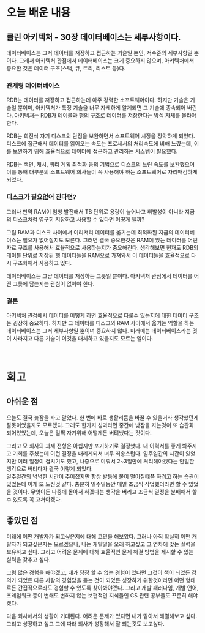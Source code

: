 # 오늘 배운 내용

## 클린 아키텍처 - 30장 데이터베이스는 세부사항이다.

데이터베이스는 그저 데이터를 저장하고 접근하는 기술일 뿐인, 저수준의 세부사항일 뿐이다. 그래서 아키텍처 관점에서 데이터베이스는 크게 중요하지 않으며, 아키텍처에서 중요한 것은 데이터 구조(스택, 큐, 트리, 리스트 등)다. 

### 관계형 데이터베이스

RDB는 데이터를 저장하고 접근하는데 아주 강력한 소프트웨어이다. 하지만 기술은 기술일 뿐이며, 아키텍처가 특정 기술을 너무 자세하게 알게되면 그 기술에 종속되어 버린다. 아키텍처는 RDB가 테이블과 행의 구조로 데이터를 저장한다는 방식 자체를 몰라야 한다.

RDB는 회전식 자기 디스크의 단점을 보완하면서 소프트웨어 시장을 장악하게 되었다. 디스크에 접근해서 데이터를 읽어오는 속도는 프로세서의 처리속도에 비해 느렸는데, 이를 보완하기 위해 효율적으로 데이터에 접근하고 관리하는 시스템이 필요했다.

RDB는 색인, 캐시, 쿼리 계획 최적화 등의 기법으로 디스크의 느린 속도를 보완했으며 이를 통해 대부분의 소프트웨어 회사들이 꼭 사용해야 하는 소프트웨어로 자리매김하게 되었다.

### 디스크가 필요없어 진다면?

그러나 만약 RAM이 엄청 발전해서 TB 단위로 용량이 늘어나고 휘발성이 아니라 지금의 디스크처럼 영구히 저장하고 사용할 수 있다면 어떻게 될까?

그럼 RAM과 디스크 사이에서 이리저리 데이터를 옮기는데 최적화된 지금의 데이터베이스는 필요가 없어질지도 모른다.
그러면 결국 중요한것은 RAM에 있는 데이터를 어떤 자료 구조를 사용해서 효율적으로 사용하는지가 중요해진다. 생각해보면 현재도 RDB의 테이블 단위로 저장된 행 데이터들을 RAM으로 가져와서 이 데이터들을 효율적으로 다시 구조화해서 사용하고 있다.

데이터베이스는 그냥 데이터를 저장하는 그릇일 뿐이다. 아키텍처 관점에서 데이터를 어떤 그릇에 담는지는 관심이 없어야 한다. 

### 결론

아키텍처 관점에서 데이터를 어떻게 하면 효율적으로 다룰수 있는지에 대한 데이터 구조는 굉장히 중요하다. 하지만 그 데이터를 디스크와 RAM 사이에서 옮기는 역할을 하는 데이터베이스는 그저 세부사항일 뿐이며 중요하지 않다. 미래에는 데이터베이스라는 것이 사라지고 다른 기술이 이것을 대체하고 있을지도 모르는 일이다.

<br/>

# 회고

## 아쉬운 점

오늘도 결국 늦잠을 자고 말았다. 한 번에 바로 생활리듬을 바꿀 수 있을거라 생각했던게 잘못이었을지도 모르겠다. 그래도 한가지 성과라면 중간에 낮잠을 자는것이 또 습관화 되어있었는데, 오늘은 일찍 자기위해 어떻게든 버텨냈다는 것이다. 

그리고 모 회사의 과제 전형은 아쉽지만 포기하기로 결정했다. 내 이력서를 좋게 봐주시고 기회를 주셨는데 이런 결정을 내리게되서 너무 죄송스럽다. 일주일간의 시간이 있었지만 여러 일정이 겹치기도 했고, 나중으로 미뤄서 2~3일만에 처리해야겠다는 안일한 생각으로 버티다가 결국 이렇게 되었다.<br/>
일주일간의 넉넉한 시간이 주어졌지만 항상 발등에 불이 떨어질떄쯤 하려고 하는 습관이 있었는데 이게 또 도진것 같다. 충분히 일주일동안 매일 조금씩 작업했더라면 할 수 있었을 것이다. 무엇이든 나중에 몰아서 하겠다는 생각을 버리고 조금씩 일정을 분배해서 할 수 있도록 꼭 고쳐야겠다.

## 좋았던 점

미래에 어떤 개발자가 되고싶은지에 대해 고민을 해보았다. 그러나 아직 확실히 어떤 개발자가 되고싶은지는 모르겠으나, 나는 개발일을 오래 하고싶고 그 연차에 맞는 실력을 보유하고 싶다. 그리고 어려운 문제에 대해 효율적인 문제 해결 방법을 제시할 수 있는 실력을 갖추고 싶다.

그럼 많은 경험을 해야겠고, 내가 당장 할 수 없는 경험이 있다면 그것이 책이 되었든 강의가 되었든 다른 사람의 경험담을 듣는 것이 되었든 성장하기 위한것이라면 어떤 형태로든 간접적으로라도 경험할 수 있도록 찾아봐야겠다.
그리고 개발 패러다임, 개발 언어, 프레임워크 등이 변해도 변하지 않는 보편적인 지식들인 CS 관련 공부들도 꾸준히 해야겠다.

다음 회사에서의 생활이 기대된다. 어려운 문제가 있다면 내가 맡아서 해결해보고 싶다. 그리고 성장하고 싶고 그에 따라 회사가 성장해서 잘 되는것도 보고싶다.